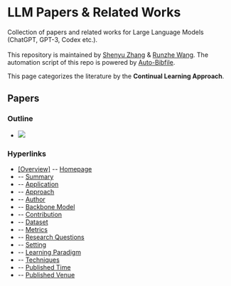 # LLM Papers & Related Works
Collection of  papers and related works for Large Language Models (ChatGPT, GPT-3, Codex etc.).<br><br>This repository is maintained by [Shenyu Zhang](https://github.com/ZSY-SZ) & [Runzhe Wang](https://github.com/sid0527). The automation script of this repo is powered by [Auto-Bibfile](https://github.com/wutong8023/Auto-Bibfile.git).

This page categorizes the literature by the **Continual Learning Approach**.

## Papers

### Outline 
- [![](https://img.shields.io/badge/Hyperlink-blue)](https://github.com/KSESEU/LLMPapers/blob/main/taxonomy/approach\README.md#hyperlink)
### Hyperlinks 
- [[Overview]](https://github.com/KSESEU/LLMPapers/blob/main/README.md) -- [Homepage](https://github.com/KSESEU/LLMPapers/blob/main/README.md)
-  -- [Summary](https://github.com/KSESEU/LLMPapers/blob/main/taxonomy/./)
-  -- [Application](https://github.com/KSESEU/LLMPapers/blob/main/taxonomy/application)
-  -- [Approach](https://github.com/KSESEU/LLMPapers/blob/main/taxonomy/approach)
-  -- [Author](https://github.com/KSESEU/LLMPapers/blob/main/taxonomy/author)
-  -- [Backbone Model](https://github.com/KSESEU/LLMPapers/blob/main/taxonomy/backbone_model)
-  -- [Contribution](https://github.com/KSESEU/LLMPapers/blob/main/taxonomy/contribution)
-  -- [Dataset](https://github.com/KSESEU/LLMPapers/blob/main/taxonomy/dataset)
-  -- [Metrics](https://github.com/KSESEU/LLMPapers/blob/main/taxonomy/metrics)
-  -- [Research Questions](https://github.com/KSESEU/LLMPapers/blob/main/taxonomy/research_question)
-  -- [Setting](https://github.com/KSESEU/LLMPapers/blob/main/taxonomy/setting)
-  -- [ Learning Paradigm](https://github.com/KSESEU/LLMPapers/blob/main/taxonomy/supervision)
-  -- [Techniques](https://github.com/KSESEU/LLMPapers/blob/main/taxonomy/techniques)
-  -- [Published Time](https://github.com/KSESEU/LLMPapers/blob/main/taxonomy/time)
-  -- [Published Venue](https://github.com/KSESEU/LLMPapers/blob/main/taxonomy/venue)
